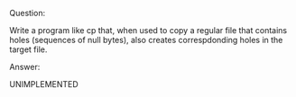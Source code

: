 Question:

Write a program like cp that, when used to copy a regular file that contains holes
(sequences of null bytes), also creates correspdonding holes in the target file.

Answer:

UNIMPLEMENTED
